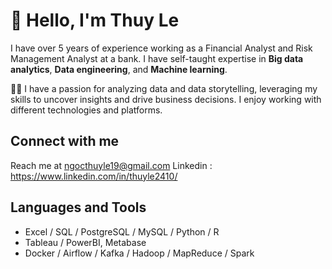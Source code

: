 # 👋 Hello, I'm Thuy Le

I have over 5 years of experience working as a Financial Analyst and Risk Management Analyst at a bank. I have self-taught expertise in **Big data analytics**, **Data engineering**, and **Machine learning**.

🧑‍💻 I have a passion for analyzing data and data storytelling, leveraging my skills to uncover insights and drive business decisions. I enjoy working with different technologies and platforms.


## Connect with me
Reach me at ngocthuyle19@gmail.com 
Linkedin : https://www.linkedin.com/in/thuyle2410/

## Languages and Tools

- Excel / SQL / PostgreSQL / MySQL / Python / R
- Tableau / PowerBI, Metabase
- Docker / Airflow / Kafka / Hadoop / MapReduce / Spark



<!---
ThuyLe2410/ThuyLe2410 is a ✨ special ✨ repository because its `README.md` (this file) appears on your GitHub profile.
You can click the Preview link to take a look at your changes.
--->
